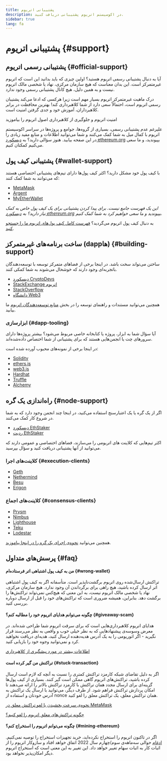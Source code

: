 ```yaml
---
title: پشتیبانی اتریوم
description: در اکوسیستم اتریوم پشتیبانی دریافت کنید.
sidebar: true
lang: fa
---
```


# پشتیبانی اتریوم {#support}

## پشتیبانی رسمی اتریوم {#official-support}

آیا به دنبال پشتیبانی رسمی اتریوم هستید؟ اولین چیزی که باید بدانید این است که اتریوم غیرمتمرکز است. این بدان معناست که هیچ سازمان مرکزی، نهاد یا شخصی مالک اتریوم نیست و به همین دلیل، هیچ کانال پشتیبانی رسمی وجود ندارد.

درک ماهیت غیرمتمرکز اتریوم بسیار مهم است زیرا هرکسی که ادعا می‌کند پشتیبان رسمی اتریوم است، احتمالاً سعی دارد از شما کلاهبرداری کند! بهترین محافظت در برابر کلاهبرداران، آموزش خود و جدی گرفتن امنیت است.

<DocLink to="/security/">
  امنیت اتریوم و جلوگیری از کلاهبرداری
</DocLink>

<DocLink to="/learn/">
  اصول اتریوم را بیاموزید
</DocLink>

علیرغم عدم پشتیبانی رسمی، بسیاری از گروه‌ها، جوامع و پروژه‌ها در سراسر اکوسیستم اتریوم با کمال میل به شما کمک می‌کنند و شما می‌توانید اطلاعات و منابع مفید زیادی را در این صفحه بیابید. هنوز سؤالی دارید؟ به [دیسکورد ethereum.org](/discord/) بپیوندید، و ما سعی می‌کنیم کمکتان کنیم.

## پشتیبانی کیف پول {#wallet-support}

با کیف پول خود مشکل دارید؟ اکثر کیف پول‌ها دارای تیم‌های پشتیبانی اختصاصی هستند که می‌توانند به شما کمک کنند:

- [MetaMask](https://metamask.zendesk.com/hc/)
- [Argent](https://support.argent.xyz/hc/)
- [MyEtherWallet](https://help.myetherwallet.com/)

_این یک فهرست جامع نیست. برای پیدا کردن پشتیبانی برای یک کیف پول خاص به کمک نیاز دارید؟ به [دیسکورد ethereum.org](https://discord.gg/rZz26QWfCg) بپیوندید و ما سعی خواهیم کرد به شما کمک کنیم._

به دنبال کیف پول اتریوم می‌گردید؟ [فهرست کامل کیف پول‌های اتریوم ما را جستجو کنید](/wallets/find-wallet/).

## ساخت برنامه‌های غیرمتمرکز (dappها) {#building-support}

ساختن می‌تواند سخت باشد. در اینجا برخی از فضاهای متمرکز توسعه با توسعه‌دهندگان باتجربه‌ای وجود دارند که خوشحال می‌شوند به شما کمکی کنند.

- [دیسکورد CryptoDevs](https://discord.gg/Z9TA39m8Yu)
- [StackExchange اتریوم](https://ethereum.stackexchange.com/)
- [StackOverflow](https://stackoverflow.com/questions/tagged/web3)
- [دانشگاه Web3](https://www.web3.university/)

همچنین می‌توانید مستندات و راهنمای توسعه را در بخش [منابع توسعه‌دهندگان اتریوم](/developers/) ما بیابید.

### ابزارسازی {#dapp-tooling}

آیا سؤال شما به ابزار، پروژه یا کتابخانه خاصی مربوط می‌شود؟ بیشتر پروژه‌ها دارای سرورهای چت یا انجمن‌هایی هستند که برای پشتیبانی از شما اختصاص داده‌شده‌اند.

در اینجا برخی از نمونه‌های محبوب آورده شده است:

- [Solidity](https://gitter.im/ethereum/solidity/)
- [ethers.js](https://discord.gg/6jyGVDK6Jx)
- [web3.js](https://discord.gg/GsABYQu4sC)
- [Hardhat](https://discord.gg/xtrMGhmbfZ)
- [Truffle](https://discord.gg/8uKcsccEYE)
- [Alchemy](http://alchemy.com/discord)

## راه‌اندازی یک گره {#node-support}

اگر از یک گره یا یک اعتبارسنج استفاده می‌کنید، در اینجا چند انجمن وجود دارد که به شما در شروع کار کمک می‌کنند.

- [دیسکورد EthStaker](https://discord.io/ethstaker)
- [ردیت EthStaker](https://www.reddit.com/r/ethstaker)

اکثر تیم‌هایی که کلاینت های اتریومی را می‌سازند، فضاهای اختصاصی و عمومی دارند که می‌توانید از آنها پشتیبانی دریافت کنید و سؤال بپرسید.

### کلاینت‌های اجرا {#execution-clients}

- [Geth](https://discord.gg/FqDzupGyYf)
- [Nethermind](https://discord.gg/YJx3pm8z5C)
- [Besu](https://discord.gg/p8djYngzKN)
- [Erigon](https://github.com/ledgerwatch/erigon/issues)

### کلاینت‌های اجماع {#consensus-clients}

- [Prysm](https://discord.gg/prysmaticlabs)
- [Nimbus](https://discord.gg/nSmEH3qgFv)
- [Lighthouse](https://discord.gg/cyAszAh)
- [Teku](https://discord.gg/7hPv2T6)
- [Lodestar](https://discord.gg/aMxzVcr)

همچنین می‌توانید [نحوه‌ی اجرای یک گره را در اینجا بیاموزید](/developers/docs/nodes-and-clients/run-a-node/).

## پرسش‌های متداول {#faq}

#### من به کیف پول اشتباهی اتر فرستاده‌ام {#wrong-wallet}

تراکنش ارسال‌شده روی اتریوم برگشت‌ناپذیر است. متأسفانه اگر به کیف پول اشتباهی اتر ارسال کرده باشید، هیچ راهی برای برگرداندن آن وجود ندارد. هیچ سازمان مرکزی، نهاد یا شخصی مالک اتریوم نیست، به این معنی که هیچ‌کس نمی‌تواند تراکنش‌ها را برگشت دهد. بنابراین، همیشه ضروری است که تراکنش‌های خود را قبل از ارسال دوباره بررسی کنید.

#### چگونه می‌توانم هدایای اتریوم خود را مطالبه کنم؟ {#giveaway-scam}

هدایای اتریوم کلاهبرداری‌هایی است که برای سرقت اتریوم شما طراحی شده‌اند. در معرض وسوسه‌ی پیشنهادهایی که به نظر خیلی خوب و واقعی به نظر می‌رسند قرار نگیرید - اگر اتوریومی را به یک آدرس هدیه‌دهنده ارسال کنید، هدیه‌ای دریافت نخواهید کرد و نمی‌توانید وجوه خود را بازیابی کنید.

[اطلاعات بیشتر در مورد پیشگیری از کلاهبرداری](/security/#common-scams)

#### تراکنش من گیر کرده است {#stuck-transaction}

اگر به دلیل تقاضای شبکه کارمزد تراکنش کمتری را نسبت به آنچه که لازم است ارسال کرده باشید، تراکنش‌های اتریوم گاهی ممکن است گیر کنند. بسیاری از کیف پول‌ها گزینه‌ای برای ارسال مجدد همان تراکنش با کارمزد تراکنش بالاتر را ارائه می‌دهند تا امکان پردازش تراکنش فراهم شود. از طرف دیگر، می‌توانید با ارسال یک تراکنش به آدرس خودتان و استفاده از nonce همان تراکنش معلق، یک تراکنش معلق را لغو کنید.

[نحوه‌ی سرعت بخشیدن یا لغو تراکنش معلق در MetaMask](https://metamask.zendesk.com/hc/en-us/articles/360015489251-How-to-speed-up-or-cancel-a-pending-transaction)

[چگونه تراکنش‌های معلق اتریوم را لغو کنیم؟](https://info.etherscan.com/how-to-cancel-ethereum-pending-transactions/)

#### چگونه می‌توانم اتریوم را استخراج کنم؟ {#mining-ethereum}

اگر در تاکنون اتریوم را استخراج نکرده‌اید، خرید تجهیزات استخراج را توصیه نمی‌کنیم. [ادغام](/upgrades/merge/) حوالی سه‌ماهه‌ی سوم/چهارم سال 2022 اتفاق خواهد افتاد و سازوکار اتریوم را از اثبات کار به اثبات سهام تغییر خواهد داد. این تغییر به این معنی است که استخراج اتریوم دیگر امکان‌پذیر نخواهد بود.
